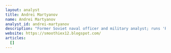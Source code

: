 ```yaml
---
layout: analyst
title: Andrei Martyanov
name: Andrei Martyanov
analyst_id: andrei-martyanov
description: "Former Soviet naval officer and military analyst; runs 'Reminiscence of the Future' blog, focusing on Russian vs US military-industrial realities."
website: https://smoothiex12.blogspot.com/
articles:
  []
---
```


